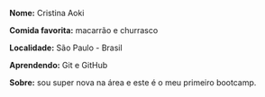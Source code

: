 **Nome:** Cristina Aoki

**Comida favorita:** macarrão e churrasco

**Localidade:** São Paulo - Brasil

**Aprendendo:** Git e GitHub

**Sobre:** sou super nova na área e este é o meu primeiro bootcamp.
